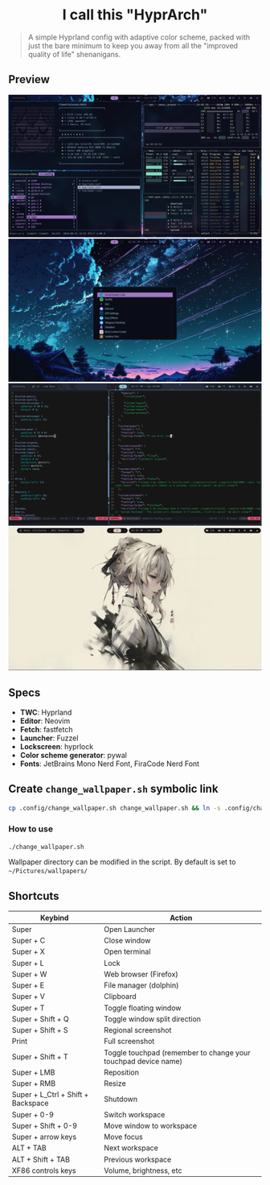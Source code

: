 <h1 align=center>I call this "HyprArch"</h1>

> A simple Hyprland config with adaptive color scheme, packed with just the bare minimum to keep you away from all the "improved quality of life" shenanigans.

## Preview

![preview1](./assets/preview1.png)
![preview2](./assets/preview2.png)
![preview3](./assets/preview3.png)
![preview4](./assets/preview4.png)

## Specs
- **TWC**: Hyprland
- **Editor**: Neovim
- **Fetch**: fastfetch
- **Launcher**: Fuzzel
- **Lockscreen**: hyprlock
- **Color scheme generator**: pywal
- **Fonts**: JetBrains Mono Nerd Font, FiraCode Nerd Font

## Create `change_wallpaper.sh` symbolic link
```bash
cp .config/change_wallpaper.sh change_wallpaper.sh && ln -s .config/change_wallpaper.sh change_wallpaper.sh
```

### How to use
```bash
./change_wallpaper.sh
```
Wallpaper directory can be modified in the script. By default is set to `~/Pictures/wallpapers/`

## Shortcuts
| Keybind | Action |
| --- | --- |
|Super| Open Launcher|
|Super + C| Close window|
|Super + X| Open terminal|
|Super + L| Lock|
|Super + W| Web browser (Firefox)|
|Super + E| File manager (dolphin)|
|Super + V| Clipboard|
|Super + T| Toggle floating window|
|Super + Shift + Q| Toggle window split direction|
|Super + Shift + S| Regional screenshot|
|Print| Full screenshot|
|Super + Shift + T| Toggle touchpad (remember to change your touchpad device name) |
|Super + LMB| Reposition|
|Super + RMB| Resize|
|Super + L_Ctrl + Shift + Backspace| Shutdown|
|Super + 0-9| Switch workspace|
|Super + Shift + 0-9| Move window to workspace|
|Super + arrow keys| Move focus|
|ALT + TAB| Next workspace|
|ALT + Shift + TAB| Previous workspace|
|XF86 controls keys| Volume, brightness, etc|

